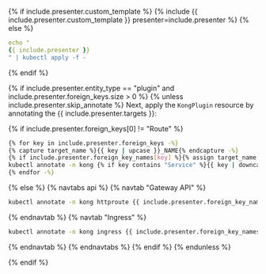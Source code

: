 {% if include.presenter.custom_template %}
{% include {{ include.presenter.custom_template }} presenter=include.presenter %}
{% else %}

```yaml
echo "
{{ include.presenter }}
" | kubectl apply -f -
```
{% endif %}

{% if include.presenter.entity_type == "plugin" and include.presenter.foreign_keys.size > 0 %}
{% unless include.presenter.skip_annotate %}
Next, apply the `KongPlugin` resource by annotating the {{ include.presenter.targets }}:

{% if include.presenter.foreign_keys[0] != "Route" %}
```bash
{% for key in include.presenter.foreign_keys -%}
{% capture target_name %}{{ key | upcase }}_NAME{% endcapture -%}
{% if include.presenter.foreign_key_names[key] %}{% assign target_name = include.presenter.foreign_key_names[key] %}{% endif -%}
kubectl annotate -n kong {% if key contains "Service" %}{{ key | downcase }}{% else %}{% if key contains "Route" %}{{ key | downcase }}{% endif %}{% else %}Kong{{ key }}{% endif %} {{ target_name }} konghq.com/plugins={{ include.presenter.other_plugins }}{{ include.presenter.full_resource.metadata.name }}{% if include.presenter.other_plugins %} --overwrite{% endif %}
{% endfor -%}
```
{% else %}
{% navtabs api %}
{% navtab "Gateway API" %}
```bash
kubectl annotate -n kong httproute {{ include.presenter.foreign_key_names['Route'] }} konghq.com/plugins={{ include.presenter.other_plugins }}{{ include.presenter.full_resource.metadata.name }}
```
{% endnavtab %}
{% navtab "Ingress" %}
```bash
kubectl annotate -n kong ingress {{ include.presenter.foreign_key_names['Route'] }} konghq.com/plugins={{ include.presenter.other_plugins }}{{ include.presenter.full_resource.metadata.name }}
```
{% endnavtab %}
{% endnavtabs %}
{% endif %}
{% endunless %}

{% endif %}